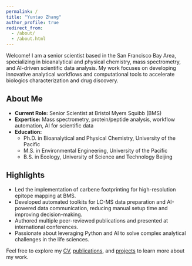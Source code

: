 ```yaml
---
permalink: /
title: "Yuntao Zhang"
author_profile: true
redirect_from: 
  - /about/
  - /about.html
---
```


Welcome! I am a senior scientist based in the San Francisco Bay Area, specializing in bioanalytical and physical chemistry, mass spectrometry, and AI-driven scientific data analysis. My work focuses on developing innovative analytical workflows and computational tools to accelerate biologics characterization and drug discovery.

## About Me

- **Current Role:** Senior Scientist at Bristol Myers Squibb (BMS)
- **Expertise:** Mass spectrometry, protein/peptide analysis, workflow automation, AI for scientific data
- **Education:**
  - Ph.D. in Bioanalytical and Physical Chemistry, University of the Pacific
  - M.S. in Environmental Engineering, University of the Pacific
  - B.S. in Ecology, University of Science and Technology Beijing

## Highlights

- Led the implementation of carbene footprinting for high-resolution epitope mapping at BMS.
- Developed automated toolkits for LC-MS data preparation and AI-powered data communication, reducing manual setup time and improving decision-making.
- Authored multiple peer-reviewed publications and presented at international conferences.
- Passionate about leveraging Python and AI to solve complex analytical challenges in the life sciences.

Feel free to explore my [CV](/cv/), [publications](/publications/), and [projects](/#projects) to learn more about my work.

